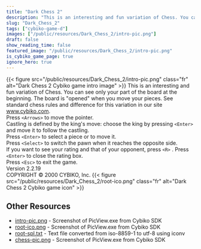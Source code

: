 ```yaml
---
title: "Dark Chess 2"
description: "This is an interesting and fun variation of Chess. You can see only your part of the board at the beginning. The board is \"opened\" when you move your pieces. See standard chess rules and difference for this variation in our site www.cybiko.com. Press `<Arrows>`  to move the poin..."
slug: "Dark_Chess_2"
tags: ["cybiko-game-d"]
images: ["/public/resources/Dark_Chess_2/intro-pic.png"]
draft: false
show_reading_time: false
featured_image: "/public/resources/Dark_Chess_2/intro-pic.png"
is_cybiko_game_page: true
ignore_hero: true
---
```

{{< figure src="/public/resources/Dark_Chess_2/intro-pic.png" class="fr" alt="Dark Chess 2 Cybiko game intro image" >}}
This is an interesting and fun variation of Chess. You can see only your part of the board at the beginning. The board is "opened" when you move your pieces. See standard chess rules and difference for this variation in our site www.cybiko.com. \
Press `<Arrows>`  to move the pointer. \
Castling is defined by the king's move: choose the king by pressing `<Enter>`  and move it to follow the castling. \
Press `<Enter>`  to select a piece or to move it. \
Press `<Select>`  to switch the pawn when it reaches the opposite side. \
If you want to see your rating and that of your opponent, press `<R>` . Press `<Enter>`  to close the rating box. \
Press `<Esc>`  to exit the game. \
Version 2.2.19 \
COPYRIGHT © 2000 CYBIKO, Inc. {{< figure src="/public/resources/Dark_Chess_2/root-ico.png" class="fr" alt="Dark Chess 2 Cybiko game icon" >}}

## Other Resources
* [intro-pic.png](/public/resources/Dark_Chess_2/intro-pic.png) - Screenshot of PicView.exe from Cybiko SDK
* [root-ico.png](/public/resources/Dark_Chess_2/root-ico.png) - Screenshot of PicView.exe from Cybiko SDK
* [root-spl.txt](/public/resources/Dark_Chess_2/root-spl.txt) - Text file converted from iso-8859-1 to utf-8 using iconv
* [chess-pic.png](/public/resources/Dark_Chess_2/chess-pic.png) - Screenshot of PicView.exe from Cybiko SDK

